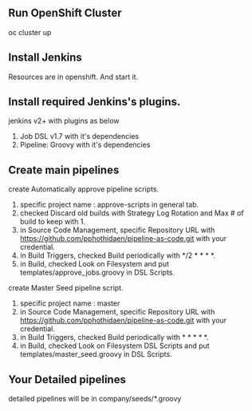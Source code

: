 ## Run OpenShift Cluster
oc cluster up

## Install Jenkins 
Resources are in openshift.
And start it.

## Install required Jenkins's plugins.
jenkins v2+ with plugins as below
1. Job DSL v1.7 with it's dependencies
2. Pipeline: Groovy with it's dependencies

## Create main pipelines
create Automatically approve pipeline scripts.
1. specific project name : approve-scripts in general tab.
2. checked Discard old builds with Strategy Log Rotation and Max # of build to keep with 1.
3. in Source Code Management, specific Repository URL with https://github.com/pphothidaen/pipeline-as-code.git with your credential.
4. in Build Triggers, checked Build periodically with */2 * * * *.
5. in Build, checked Look on Filesystem and put templates/approve_jobs.groovy in DSL Scripts.

create Master Seed pipeline script.
1. specific project name : master
2. in Source Code Management, specific Repository URL with https://github.com/pphothidaen/pipeline-as-code.git with your credential.
3. in Build Triggers, checked Build periodically with * * * * *.
4. in Build, checked Look on Filesystem DSL Scripts and put templates/master_seed.groovy in DSL Scripts.

## Your Detailed pipelines 
detailed pipelines will be in company/seeds/*.groovy
